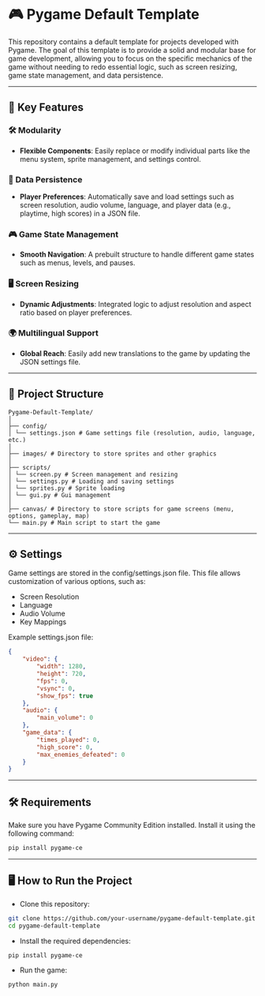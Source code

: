 # 🎮 Pygame Default Template

This repository contains a default template for projects developed with Pygame. The goal of this template is to provide a solid and modular base for game development, allowing you to focus on the specific mechanics of the game without needing to redo essential logic, such as screen resizing, game state management, and data persistence.

---

## 🚀 Key Features

### 🛠️ Modularity
- **Flexible Components**: Easily replace or modify individual parts like the menu system, sprite management, and settings control.

### 💾 Data Persistence
- **Player Preferences**: Automatically save and load settings such as screen resolution, audio volume, language, and player data (e.g., playtime, high scores) in a JSON file.

### 🎮 Game State Management
- **Smooth Navigation**: A prebuilt structure to handle different game states such as menus, levels, and pauses.

### 🖥️ Screen Resizing
- **Dynamic Adjustments**: Integrated logic to adjust resolution and aspect ratio based on player preferences.

### 🌍 Multilingual Support
- **Global Reach**: Easily add new translations to the game by updating the JSON settings file.

---

## 📂 Project Structure

```plaintext
Pygame-Default-Template/
│
├── config/
│ └── settings.json # Game settings file (resolution, audio, language, etc.)
│
├── images/ # Directory to store sprites and other graphics
│
├── scripts/
│ └── screen.py # Screen management and resizing
│ └── settings.py # Loading and saving settings
│ └── sprites.py # Sprite loading
│ └── gui.py # Gui management
│
├── canvas/ # Directory to store scripts for game screens (menu, options, gameplay, map)
└── main.py # Main script to start the game
```

---

## ⚙️ Settings

Game settings are stored in the config/settings.json file.
This file allows customization of various options, such as:

- Screen Resolution
- Language
- Audio Volume
- Key Mappings

Example settings.json file:

```json
{
    "video": {
        "width": 1280,
        "height": 720,
        "fps": 0,
        "vsync": 0,
        "show_fps": true
    },
    "audio": {
        "main_volume": 0
    },
    "game_data": {
        "times_played": 0,
        "high_score": 0,
        "max_enemies_defeated": 0
    }
}
```

---

## 🛠️ Requirements

Make sure you have Pygame Community Edition installed.
Install it using the following command:

```bash
pip install pygame-ce
```

---

## 🖥️ How to Run the Project

- Clone this repository:

```bash
git clone https://github.com/your-username/pygame-default-template.git
cd pygame-default-template
```

- Install the required dependencies:

```bash
pip install pygame-ce
```

- Run the game:

```bash
python main.py
```